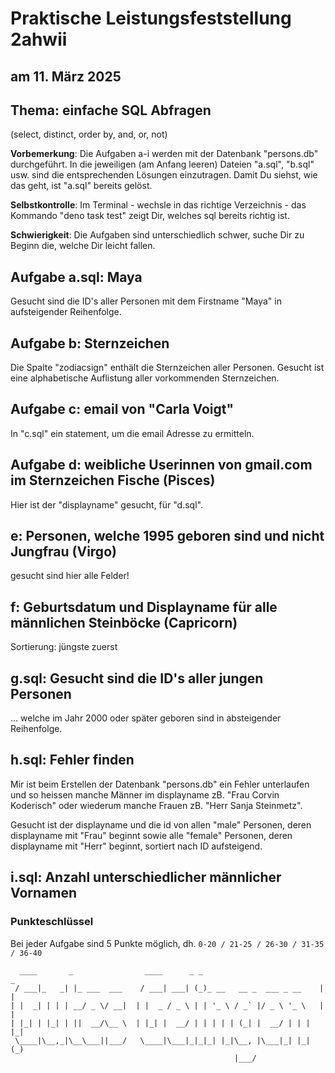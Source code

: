 # Praktische Leistungsfeststellung 2ahwii

## am 11. März 2025

## Thema: einfache SQL Abfragen

(select, distinct, order by, and, or, not)

**Vorbemerkung**: Die Aufgaben a-i werden mit der Datenbank "persons.db"
durchgeführt. In die jeweiligen (am Anfang leeren) Dateien "a.sql", "b.sql" usw.
sind die entsprechenden Lösungen einzutragen. Damit Du siehst, wie das geht, ist
"a.sql" bereits gelöst.

**Selbstkontrolle**: Im Terminal - wechsle in das richtige Verzeichnis - das
Kommando "deno task test" zeigt Dir, welches sql bereits richtig ist.

**Schwierigkeit**: Die Aufgaben sind unterschiedlich schwer, suche Dir zu Beginn
die, welche Dir leicht fallen.

## Aufgabe a.sql: Maya

Gesucht sind die ID's aller Personen mit dem Firstname "Maya" in aufsteigender
Reihenfolge.

## Aufgabe b: Sternzeichen

Die Spalte "zodiacsign" enthält die Sternzeichen aller Personen. Gesucht ist
eine alphabetische Auflistung aller vorkommenden Sternzeichen.

## Aufgabe c: email von "Carla Voigt"

In "c.sql" ein statement, um die email Adresse zu ermitteln.

## Aufgabe d: weibliche Userinnen von gmail.com im Sternzeichen Fische (Pisces)

Hier ist der "displayname" gesucht, für "d.sql".

## e: Personen, welche 1995 geboren sind und nicht Jungfrau (Virgo)

gesucht sind hier alle Felder!

## f: Geburtsdatum und Displayname für alle männlichen Steinböcke (Capricorn)

Sortierung: jüngste zuerst

## g.sql: Gesucht sind die ID's aller jungen Personen

... welche im Jahr 2000 oder später geboren sind in absteigender Reihenfolge.

## h.sql: Fehler finden

Mir ist beim Erstellen der Datenbank "persons.db" ein Fehler unterlaufen und so
heissen manche Männer im displayname zB. "Frau Corvin Koderisch" oder wiederum
manche Frauen zB. "Herr Sanja Steinmetz".

Gesucht ist der displayname und die id von allen "male" Personen, deren
displayname mit "Frau" beginnt sowie alle "female" Personen, deren displayname
mit "Herr" beginnt, sortiert nach ID aufsteigend.

## i.sql: Anzahl unterschiedlicher männlicher Vornamen

### Punkteschlüssel

Bei jeder Aufgabe sind 5 Punkte möglich, dh. `0-20 / 21-25 / 26-30 / 31-35 / 36-40`

```text
  ____       _                ____      _ _                           _
 / ___|_   _| |_ ___  ___    / ___| ___| (_)_ __   __ _  ___ _ __    | |
| |  _| | | | __/ _ \/ __|  | |  _ / _ \ | | '_ \ / _` |/ _ \ '_ \   | |
| |_| | |_| | ||  __/\__ \  | |_| |  __/ | | | | | (_| |  __/ | | |  |_|
 \____|\__,_|\__\___||___/   \____|\___|_|_|_| |_|\__, |\___|_| |_|  (_)
                                                  |___/
```
